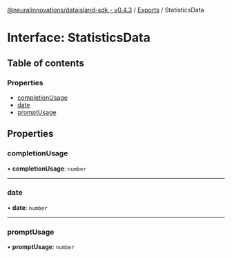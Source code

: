 [@neuralinnovations/dataisland-sdk - v0.4.3](../../README.md) / [Exports](../modules.md) / StatisticsData

# Interface: StatisticsData

## Table of contents

### Properties

- [completionUsage](StatisticsData.md#completionusage)
- [date](StatisticsData.md#date)
- [promptUsage](StatisticsData.md#promptusage)

## Properties

### completionUsage

• **completionUsage**: `number`

___

### date

• **date**: `number`

___

### promptUsage

• **promptUsage**: `number`

